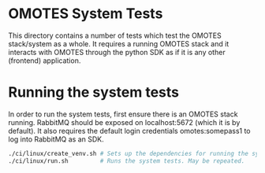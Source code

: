 # OMOTES System Tests

This directory contains a number of tests which test the OMOTES stack/system as a whole. It
requires a running OMOTES stack and it interacts with OMOTES through the python SDK as if it is
any other (frontend) application.

# Running the system tests
In order to run the system tests, first ensure there is an OMOTES stack running. RabbitMQ
should be exposed on localhost:5672 (which it is by default). It also requires the default
login credentials omotes:somepass1 to log into RabbitMQ as an SDK.

```bash
./ci/linux/create_venv.sh # Sets up the dependencies for running the system tests application.
./ci/linux/run.sh         # Runs the system tests. May be repeated.
```
